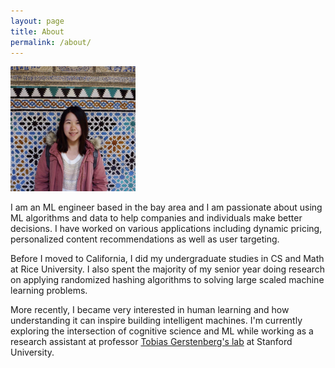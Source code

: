 ```yaml
---
layout: page
title: About
permalink: /about/
---
```

<p class="aligncenter">
<img src="/images/yingchen.JPG" alt="profile" width="200"/>
</p>

I am an ML engineer based in the bay area and I am passionate about using ML algorithms and data to help companies and individuals make better decisions. I have worked on various applications including dynamic pricing, personalized content recommendations as well as user targeting. 

Before I moved to California, I did my undergraduate studies in CS and Math at Rice University. I also spent the majority of my senior year doing research on applying randomized hashing algorithms to solving large scaled machine learning problems. 

More recently, I became very interested in human learning and how understanding it can inspire building intelligent machines. I'm currently exploring the intersection of cognitive science and ML while working as a research assistant at professor [Tobias Gerstenberg's lab](http://cicl.stanford.edu/#home) at Stanford University.  
